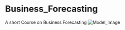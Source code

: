 # Business_Forecasting
A short Course on Business Forecasting
![Model_Image](https://github.com/ctanujit/Business_Forecasting/blob/main/Codes/Poster.png)

